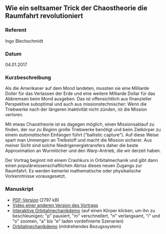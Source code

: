 ## Wie ein seltsamer Trick der Chaostheorie die Raumfahrt revolutioniert

### Referent
Ingo Blechschmidt

### Datum
04.01.2017

### Kurzbeschreibung
Als die Amerikaner auf dem Mond landeten, mussten sie eine Milliarde
Doller für das Verlassen der Erde und eine weitere Milliarde Dollar für
das Abbremsen beim Mond ausgeben. Das ist offensichtlich aus
finanzieller Perspektive suboptimal und auch aus missionstechnischer:
Wenn die Triebwerke nach der längeren Inaktivität nicht zünden, ist die
Mission verloren.

Mit etwas Chaostheorie ist es dagegen möglich, einen Missionsablauf zu
finden, der *nur zu Beginn* große Triebwerke benötigt und beim
Zielkörper zu einem *automatischen* Einfangen führt ("ballistic
capture"). Auf diese Weise spart man Unmengen an Treibstoff und macht
die Mission sicherer. Aus meiner Sicht sind solche
Niedrigenergietransfers daher die beste Approximation an Wurmlöcher und
den Warp-Antrieb, die wir derzeit haben.

Der Vortrag beginnt mit einem Crashkurs in Orbitalmechanik und gibt dann einen
populärwissenschaftlichen Abriss dieses neuen Zugangs zur Raumfahrt.
Es werden keinerlei mathematische oder physikalische Vorkenntnisse
vorausgesetzt.


### Manuskript

* [PDF-Version](/download/Vortraege/Niedrigenergietransfer.pdf) (2797 kB)
* [Video einer anderen Version des Vortrags](https://www.youtube.com/watch?v=v4NTjTxdNug)
* [Interaktive Orbitalmechanikdemo](http://rawgit.com/iblech/mathezirkel-kurs/master/orbitalmechanik/simulation/simulation.html) (auf einen Körper klicken, um ihn zu beschleunigen; "p" pausiert, "m" verschnellert, "n" verlangsamt, "i" und "o" zoomen, "a" bis "e" laden vordefinierte Szenarien)
* [Orbitalmechanikdemo](http://rawgit.com/iblech/mathezirkel-kurs/master/orbitalmechanik/simulation/simulation-rotating.html) (mitdrehendes Bezugssystem)
